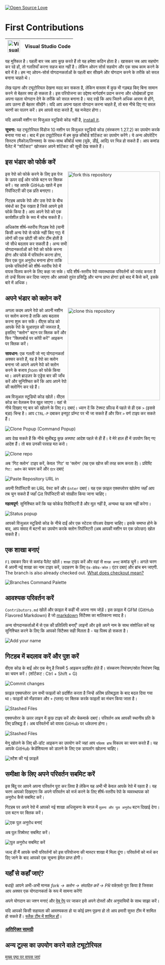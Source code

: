 [![Open Source Love](https://badges.frapsoft.com/os/v1/open-source.svg?v=103)](https://github.com/CodeWithAjaySaini)


# First Contributions

| <img alt="Visual Studio Code" src="https://upload.wikimedia.org/wikipedia/commons/1/1c/Visual_Studio_Code_1.35_icon.png" width="40"> | Visual Studio Code |
| ------------------------------------------------------------------------------------------------------------------------------------ | ------------------ |


यह मुश्किल है। पहली बार जब आप कुछ करते हैं तो यह हमेशा कठिन होता है। खासकर जब आप सहयोग कर रहे हों, तो गलतियाँ करना सहज बात नहीं है। लेकिन ओपन सोर्स सहयोग और एक साथ काम करने के बारे में है। हम नए ओपन-सोर्स योगदानकर्ताओं के पहली बार सीखने और योगदान करने के तरीके को सरल बनाना चाहते थे।

लेख पढ़ना और ट्यूटोरियल देखना मदद कर सकता है, लेकिन वास्तव में कुछ भी गड़बड़ किए बिना सामान करने से बेहतर क्या हो सकता है। इस परियोजना का उद्देश्य मार्गदर्शन प्रदान करना और धोखेबाज़ों द्वारा अपना पहला योगदान देने के तरीके को सरल बनाना है। याद रखें कि आप जितने अधिक आराम से होंगे, आप उतना ही बेहतर सीखेंगे। यदि आप अपना पहला योगदान करना चाहते हैं, तो बस नीचे दिए गए सरल चरणों का पालन करें। हम आपसे वादा करते हैं, यह मजेदार होगा।

यदि आपकी मशीन पर विजुअल स्टूडियो कोड नहीं है, [install it](https://code.visualstudio.com/download).

**सूचना:** यह ट्यूटोरियल विंडोज 10 मशीन पर विजुअल स्टूडियो कोड (संस्करण 1.27.2) का उपयोग करके बनाया गया था। बाद में इस ट्यूटोरियल में हम कुछ कीबोर्ड शॉर्टकट का उपयोग करेंगे। ये अन्य ऑपरेटिंग सिस्टम (मैकोज़/लिनक्स) के साथ-साथ कीबोर्ड भाषा (यूके, डीई, आदि) पर भिन्न हो सकते हैं। आप कमांड पैलेट में "शॉर्टकट" खोजकर अपने शॉर्टकट की सूची देख सकते हैं।

## इस भंडार को फोर्क करें

<img align="right" width="300" src="https://firstcontributions.github.io/assets/Readme/fork.png" alt="fork this repository" />

इस रेपो को फोर्क करने के लिए इस पेज के ऊपर दाईं ओर फोर्क बटन पर क्लिक करें। यह आपके GitHub खाते में इस रिपॉजिटरी की एक प्रति बनाएगा।

गिटहब आपके रेपो और उस रेपो के बीच संबंधों का ट्रैक रखता है जिसे आपने इसे फोर्क किया है। आप अपने रेपो को एक कार्यशील प्रति के रूप में सोच सकते हैं।

अधिकांश शीर्ष-स्तरीय गिटहब रेपो (यानी किसी अन्य रेपो से फोर्क नहीं किए गए) में लोगों की एक छोटी सी कोर टीम होती है जो सीधे बदलाव कर सकती है। अन्य सभी योगदानकर्ताओं को रेपो को फोर्क करना होगा और फोर्क में परिवर्तन करना होगा, फिर एक पुल अनुरोध बनाना होगा ताकि उनके परिवर्तनों को शीर्ष-स्तरीय रेपो में वापस विलय करने के लिए कहा जा सके। यदि शीर्ष-स्तरीय रेपो व्यवस्थापक परिवर्तनों को पसंद करता है तो उन्हें विलय कर दिया जाएगा और आपको तुरंत प्रसिद्धि और भाग्य प्राप्त होगा! इसे बाद में कैसे करें, इसके बारे में अधिक।

## अपने भंडार को क्लोन करें

<img align="right" width="300" src="https://firstcontributions.github.io/assets/Readme/clone.png" alt="clone this repository" />

अगला कदम अपने रेपो को अपनी मशीन पर क्लोन करना है ताकि आप बदलाव करना शुरू कर सकें। वीएस कोड को आपके रेपो के यूआरएल की जरूरत है, इसलिए "क्लोन" बटन पर क्लिक करें और फिर "क्लिपबोर्ड पर कॉपी करें" आइकन पर क्लिक करें।

**सावधान:** एक गलती जो नए योगदानकर्ता अक्सर करते हैं, वह है रेपो का क्लोन बनाना जो आपने अपने रेपो को क्लोन करने के बजाय _from_ को फोर्क किया था। अपने ब्राउज़र के एड्रेस बार की जाँच करें और सुनिश्चित करें कि आप अपने रेपो की क्लोनिंग कर रहे हैं।

अब विजुअल स्टूडियो कोड खोलें। वीएस कोड का वेलकम पेज खुल जाएगा। वहां से नीचे दिखाए गए बार को खोलने के लिए `F1` दबाएं। ध्यान दें कि टेक्स्ट फ़ील्ड में पहले से ही एक `>` (इससे बड़ा) चिन्ह है। आप `CTRL-P` दबाकर इनपुट प्रॉम्प्ट पर भी जा सकते हैं और फिर `>` वर्ण टाइप कर सकते हैं।

<img src="https://firstcontributions.github.io/assets/gui-tool-tutorials/github-windows-vs-code-tutorial/vscode-2018-08-clone.png" alt="Clone Popup (Command Popup)" />

आप देख सकते हैं कि नीचे सूचीबद्ध कुछ अस्पष्ट आदेश पहले से ही हैं। वे मेरे हाल ही में उपयोग किए गए आदेश हैं। तो बस उनकी परवाह मत करो।

<img src="https://firstcontributions.github.io/assets/gui-tool-tutorials/github-windows-vs-code-tutorial/vscode-2018-08-clone1.png" alt="Clone repo" />

अब 'गिट क्लोन' टाइप करें, केवल 'गिट' या 'क्लोन' (यह एक खोज की तरह काम करता है)।
प्रविष्टि `गिट: क्लोन` का चयन करें और `एंटर` दबाएं

<img src="https://firstcontributions.github.io/assets/gui-tool-tutorials/github-windows-vs-code-tutorial/vscode-2018-08-clone2.png" alt="Paste Repository URL in" />

अपनी रिपॉजिटरी का URL पेस्ट करें और `Enter` दबाएं। यह एक फ़ाइल एक्सप्लोरर खोलेगा जहाँ आप तब चुन सकते हैं जहाँ Git रिपॉजिटरी को संग्रहीत किया जाना चाहिए।

**महत्वपूर्ण**: सुनिश्चित करें कि यह फोर्कड रिपोजिटरी है और मूल नहीं है, अन्यथा यह काम नहीं करेगा।

<img src="https://firstcontributions.github.io/assets/gui-tool-tutorials/github-windows-vs-code-tutorial/vscode-2018-08-clone3.png" alt="Status popup" />

आपको विजुअल स्टूडियो कोड के नीचे दाईं ओर एक स्टेटस पॉपअप देखना चाहिए। इसके समाप्त होने के बाद, आप संवाद में बटनों का उपयोग करके क्लोन रिपॉजिटरी (अब आपकी मशीन पर एक फ़ोल्डर) खोल सकते हैं।

## एक शाखा बनाएं

`F1` दबाकर फिर से कमांड पैलेट खोलें। `शाखा` टाइप करें और वहां से `शाखा बनाएं` कमांड चुनें। अगले चरण में अपनी नई शाखा का नाम टाइप करें, उदाहरण के लिए `ऐड-डेविड-क्रोल`। एंटर दबाएं और ब्रांच बन जाएगी. The branch is also already checked out. [What does checkout mean?](https://www.git-scm.com/docs/git-checkout)

<img src="https://firstcontributions.github.io/assets/gui-tool-tutorials/github-windows-vs-code-tutorial/vscode-2018-08-branch.png" alt="Branches Command Palette" />

## आवश्यक परिवर्तन करें

`Contributors.md` खोलें और फ़ाइल में कहीं भी अपना नाम जोड़ें। इस फ़ाइल में GFM (GitHub Flavored Markdown) है जो <a href="https://en.wikipedia.org/wiki/Markdown">markdown</a> सिंटैक्स का मालिकाना स्वाद है।

अन्य योगदानकर्ताओं में से एक की प्रतिलिपि बनाएँ&apos; लाइनों और इसे अपने नाम के साथ संशोधित करें यह सुनिश्चित करने के लिए कि आपको सिंटैक्स सही मिलता है - यह पिक्य हो सकता है।

<img src="https://firstcontributions.github.io/assets/gui-tool-tutorials/github-windows-vs-code-tutorial/vscode-2018-08-changes.png" alt="Add your name" />

## गिटहब में बदलाव करें और पुश करें

वीएस कोड के बाईं ओर एक मेनू है जिसमें 5 आइकन प्रदर्शित होते हैं। संस्करण नियंत्रण/स्रोत नियंत्रण चिह्न का चयन करें।
(शॉर्टकट : Ctrl + Shift + G)

<img src="https://firstcontributions.github.io/assets/gui-tool-tutorials/github-windows-vs-code-tutorial/vscode-2018-08-commit.png" alt="Commit changes" />

फ़ाइल एक्सप्लोरर उन सभी फाइलों को प्रदर्शित करता है जिन्हें अंतिम प्रतिबद्धता के बाद बदल दिया गया था। फाइलों को मँडराकर और `+` (प्लस) पर क्लिक करके फाइलों का मंचन किया जाता है।

<img src="https://firstcontributions.github.io/assets/gui-tool-tutorials/github-windows-vs-code-tutorial/vscode-2018-08-commit1.png" alt="Stashed Files">

एक्सप्लोरर के ऊपर लाइन में कुछ टाइप करें और चेकमार्क दबाएं। परिवर्तन अब आपकी स्थानीय प्रति के लिए प्रतिबद्ध हैं। अब परिवर्तनों को वापस GitHub पर धकेलना होगा।

<img src="https://firstcontributions.github.io/assets/gui-tool-tutorials/github-windows-vs-code-tutorial/vscode-2018-08-push.png" alt="Stashed Files">

मेनू खोलने के लिए थ्री-डॉट आइकन का उपयोग करें जहां आप `पब्लिश ब्रांच` विकल्प का चयन करते हैं। यह आपके GitHub क्रेडेंशियल्स को डालने के लिए एक डायलॉग खोलना चाहिए।

<img src="https://firstcontributions.github.io/assets/gui-tool-tutorials/github-windows-vs-code-tutorial/vscode-2018-08-gh-auth.png" alt="स्टैश की गई फ़ाइलें ">

## समीक्षा के लिए अपने परिवर्तन सबमिट करें

इस बिंदु पर आपने अपना परिवर्तन पूरा कर लिया है लेकिन यह अभी भी केवल आपके रेपो में रहता है। यह चरण आपको दिखाएगा कि अपने परिवर्तन को मर्ज करने के लिए शीर्ष-स्तरीय रेपो के व्यवस्थापक को अनुरोध कैसे सबमिट करें।

गिटहब पर अपने रेपो में आपको नई शाखा अधिसूचना के बगल में `तुलना और पुल अनुरोध` बटन दिखाई देगा। उस बटन पर क्लिक करें।

<img src="https://firstcontributions.github.io/assets/Readme/compare-and-pull.png" alt="एक पुल अनुरोध बनाएं" />

अब पुल रिक्वेस्ट सबमिट करें।

<img src="https://firstcontributions.github.io/assets/Readme/submit-pull-request.png" alt="पुल अनुरोध सबमिट करें" />

जल्द ही मैं आपके सभी परिवर्तनों को इस परियोजना की मास्टर शाखा में मिला दूंगा। परिवर्तनों को मर्ज कर दिए जाने के बाद आपको एक सूचना ईमेल प्राप्त होगी।

## यहाँ से कहाँ जाएं?

बधाई! आपने अभी-अभी मानक _fork -> क्लोन -> संपादित करें -> PR_ वर्कफ़्लो पूरा किया है जिसका आप अक्सर एक योगदानकर्ता के रूप में सामना करेंगे!

अपने योगदान का जश्न मनाएं और [वेब ऐप](https://firstcontributions.github.io#social-share) पर जाकर इसे अपने दोस्तों और अनुयायियों के साथ साझा करें।

यदि आपको किसी सहायता की आवश्यकता हो या कोई प्रश्न पूछना हो तो आप हमारी सुस्त टीम में शामिल हो सकते हैं। [स्लैक टीम में शामिल हों](https://join.slack.com/t/firstcontributors/shared_invite/zt-1hg51qkgm-Xc7HxhsiPYNN3ofX2_I8FA)।


### [अतिरिक्त सामग्री](../additional-material/git_workflow_scenarios/additional-material.md)

## अन्य टूल्स का उपयोग करने वाले ट्यूटोरियल
[मुख्य पृष्ठ पर वापस जाएं](https://github.com/firstcontributions/first-contributions#tutorials-using-other-tools)
